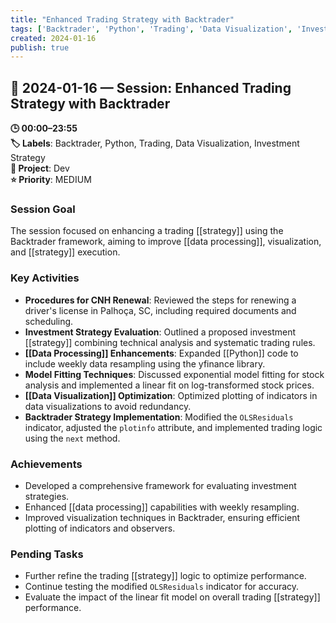 ```yaml
---
title: "Enhanced Trading Strategy with Backtrader"
tags: ['Backtrader', 'Python', 'Trading', 'Data Visualization', 'Investment Strategy']
created: 2024-01-16
publish: true
---
```


## 📅 2024-01-16 — Session: Enhanced Trading Strategy with Backtrader

**🕒 00:00–23:55**  
**🏷️ Labels**: Backtrader, Python, Trading, Data Visualization, Investment Strategy  
**📂 Project**: Dev  
**⭐ Priority**: MEDIUM  


### Session Goal
The session focused on enhancing a trading [[strategy]] using the Backtrader framework, aiming to improve [[data processing]], visualization, and [[strategy]] execution.

### Key Activities
- **Procedures for CNH Renewal**: Reviewed the steps for renewing a driver's license in Palhoça, SC, including required documents and scheduling.
- **Investment Strategy Evaluation**: Outlined a proposed investment [[strategy]] combining technical analysis and systematic trading rules.
- **[[Data Processing]] Enhancements**: Expanded [[Python]] code to include weekly data resampling using the yfinance library.
- **Model Fitting Techniques**: Discussed exponential model fitting for stock analysis and implemented a linear fit on log-transformed stock prices.
- **[[Data Visualization]] Optimization**: Optimized plotting of indicators in data visualizations to avoid redundancy.
- **Backtrader Strategy Implementation**: Modified the `OLSResiduals` indicator, adjusted the `plotinfo` attribute, and implemented trading logic using the `next` method.

### Achievements
- Developed a comprehensive framework for evaluating investment strategies.
- Enhanced [[data processing]] capabilities with weekly resampling.
- Improved visualization techniques in Backtrader, ensuring efficient plotting of indicators and observers.

### Pending Tasks
- Further refine the trading [[strategy]] logic to optimize performance.
- Continue testing the modified `OLSResiduals` indicator for accuracy.
- Evaluate the impact of the linear fit model on overall trading [[strategy]] performance.
